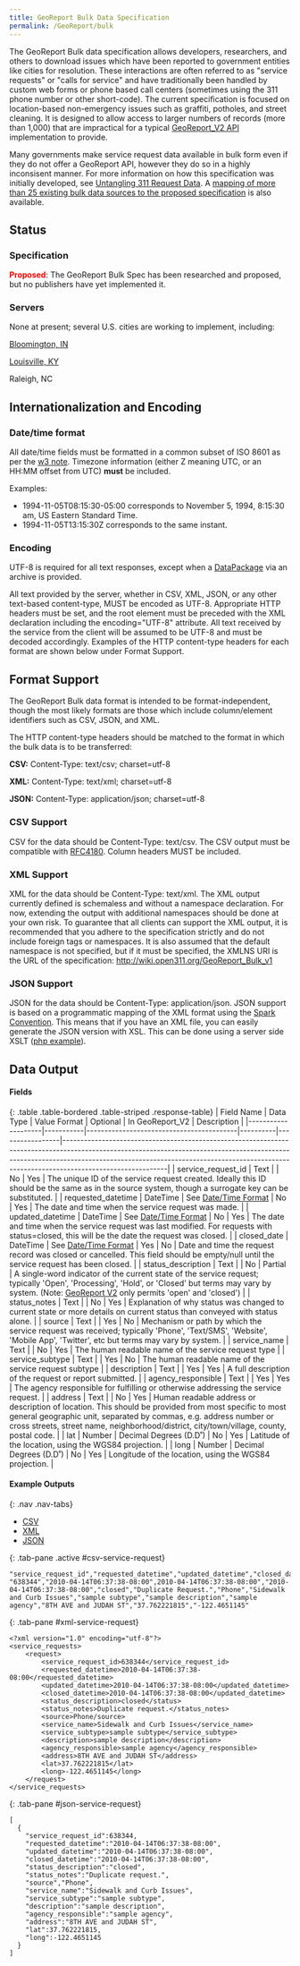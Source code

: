 ```yaml
---
title: GeoReport Bulk Data Specification
permalink: /GeoReport/bulk
---
```


The GeoReport Bulk data specification allows developers, researchers, and others to download issues which have been reported to government entities like cities for resolution. These interactions are often referred to as "service requests" or "calls for service" and have traditionally been handled by custom web forms or phone based call centers (sometimes using the 311 phone number or other short-code). The current specification is focused on location-based non-emergency issues such as graffiti, potholes, and street cleaning. It is designed to allow access to larger numbers of records (more than 1,000) that are impractical for a typical [GeoReport_V2 API](/GeoReport_v2/) implementation to provide.

Many governments make service request data available in bulk form even if they do not offer a GeoReport API, however they do so in a highly inconsisent manner. For more information on how this specification was initially developed, see [Untangling 311 Request Data](http://govex.jhu.edu/untangling-311-request-data/). A [mapping of more than 25 existing bulk data sources to the proposed specification](https://docs.google.com/spreadsheets/d/1N9TSt6anpSJkZQv5ZhwtH4r4UX_QegerC4IRnzhkrzI/edit#gid=1781540284) is also available.

Status
------

### Specification

<span style="color:red;font-weight:bold">Proposed</span>: The GeoReport Bulk Spec has been researched and proposed, but no publishers have yet implemented it.

### Servers

None at present; several U.S. cities are working to implement, including: 

[Bloomington, IN](https://data.bloomington.in.gov/dataset/open311)

[Louisville, KY](https://twitter.com/edblayney/status/736228693220204544)

Raleigh, NC


Internationalization and Encoding
---------------------------------

### Date/time format

All date/time fields must be formatted in a common subset of ISO 8601 as per the [w3 note](http://www.w3.org/TR/NOTE-datetime). Timezone information (either Z meaning UTC, or an HH:MM offset from UTC) **must** be included.

Examples:

-   1994-11-05T08:15:30-05:00 corresponds to November 5, 1994, 8:15:30 am, US Eastern Standard Time.
-   1994-11-05T13:15:30Z corresponds to the same instant.

### Encoding

UTF-8 is required for all text responses, except when a [DataPackage](http://specs.frictionlessdata.io/data-packages/) via an archive is provided.

All text provided by the server, whether in CSV, XML, JSON, or any other text-based content-type, MUST be encoded as UTF-8. Appropriate HTTP headers must be set, and the root element must be preceded with the XML declaration including the encoding="UTF-8" attribute. All text received by the service from the client will be assumed to be UTF-8 and must be decoded accordingly. Examples of the HTTP content-type headers for each format are shown below under Format Support.

Format Support
--------------

The GeoReport Bulk data format is intended to be format-independent, though the most likely formats are those which include column/element identifiers such as CSV, JSON, and XML.

The HTTP content-type headers should be matched to the format in which the bulk data is to be transferred:

**CSV:** Content-Type: text/csv; charset=utf-8

**XML:** Content-Type: text/xml; charset=utf-8

**JSON:** Content-Type: application/json; charset=utf-8

### CSV Support

CSV for the data should be Content-Type: text/csv. The CSV output must be compatible with [RFC4180](https://tools.ietf.org/html/rfc4180). Column headers MUST be included.

### XML Support

XML for the data should be Content-Type: text/xml. The XML output currently defined is schemaless and without a namespace declaration. For now, extending the output with additional namespaces should be done at your own risk. To guarantee that all clients can support the XML output, it is recommended that you adhere to the specification strictly and do not include foreign tags or namespaces. It is also assumed that the default namespace is not specified, but if it must be specified, the XMLNS URI is the URL of the specification: <http://wiki.open311.org/GeoReport_Bulk_v1>

### JSON Support

JSON for the data should be Content-Type: application/json. JSON support is based on a programmatic mapping of the XML format using the [Spark Convention](http://wiki.open311.org/JSON_and_XML_Conversion#The_Spark_Convention). This means that if you have an XML file, you can easily generate the JSON version with XSL. This can be done using a server side XSLT ([php example](http://sandbox.georeport.org/tools/sparkjson/xml2json_spark_php.txt)).

Data Output
-----------

#### Fields

{: .table .table-bordered .table-striped .response-table}
| Field Name | Data Type | Value Format | Optional | In GeoReport_V2 | Description |
|--------------------|-----------|------------------------------------------|----------|-----------------|-----------------------------------------------------------------------------------------------------------------------------------------------------------------------------------------------------------------------------------------------------------------------|
| service_request_id | Text |  | No | Yes | The unique ID of the service request created. Ideally this ID should be the same as in the source system, though a surrogate key can be substituted. |
| requested_datetime | DateTime | See [Date/Time Format](#datetime-format) | No | Yes | The date and time when the service request was made. |
| updated_datetime | DateTime | See [Date/Time Format](#datetime-format) | No | Yes | The date and time when the service request was last modified. For requests with status=closed, this will be the date the request was closed. |
| closed_date | DateTime | See [Date/Time Format](#datetime-format) | Yes | No | Date and time the request record was closed or cancelled. This field should be empty/null until the service request has been closed. |
| status_description | Text |  | No | Partial | A single-word indicator of the current state of the service request; typically 'Open', 'Processing', 'Hold', or 'Closed' but terms may vary by system. (Note: [GeoReport V2](/GeoReport_v2/) only permits 'open' and 'closed') |
| status_notes | Text |  | No | Yes | Explanation of why status was changed to current state or more details on current status than conveyed with status alone. |
| source | Text |  | Yes | No | Mechanism or path by which the service request was received; typically 'Phone', 'Text/SMS', 'Website', 'Mobile App', 'Twitter', etc but terms may vary by system. |
| service_name | Text |  | No | Yes | The human readable name of the service request type |
| service_subtype | Text |  | Yes | No | The human readable name of the service request subtype |
| description | Text |  | Yes | Yes | A full description of the request or report submitted. |
| agency_responsible | Text |  | Yes | Yes | The agency responsible for fulfilling or otherwise addressing the service request. |
| address | Text |  | No | Yes | Human readable address or description of location. This should be provided from most specific to most general geographic unit, separated by commas, e.g. address number or cross streets, street name, neighborhood/district, city/town/village, county, postal code. |
| lat | Number | Decimal Degrees (D.D˚) | No | Yes | Latitude of the location, using the WGS84 projection. |
| long | Number | Decimal Degrees (D.D˚) | No | Yes | Longitude of the location, using the WGS84 projection. |

#### Example Outputs

{: .nav .nav-tabs}
- <a href="#csv-service-request" role="tab" data-toggle="tab">CSV</a>
- <a href="#xml-service-request" role="tab" data-toggle="tab">XML</a>
- <a href="#json-service-request" role="tab" data-toggle="tab">JSON</a>

<div class="tab-content" markdown="1">

{: .tab-pane .active #csv-service-request}
~~~~
"service_request_id","requested_datetime","updated_datetime","closed_date","status_description","status_notes","source","service_name","service_subtype","description","agency_responsible","address","lat","long"
"638344","2010-04-14T06:37:38-08:00",2010-04-14T06:37:38-08:00","2010-04-14T06:37:38-08:00","closed","Duplicate Request.","Phone","Sidewalk and Curb Issues","sample subtype","sample description","sample agency","8TH AVE and JUDAH ST","37.762221815","-122.4651145"
~~~~

{: .tab-pane #xml-service-request}
~~~~
<?xml version="1.0" encoding="utf-8"?>
<service_requests>
    <request>
        <service_request_id>638344</service_request_id>
        <requested_datetime>2010-04-14T06:37:38-08:00</requested_datetime>
        <updated_datetime>2010-04-14T06:37:38-08:00</updated_datetime>
        <closed_datetime>2010-04-14T06:37:38-08:00</updated_datetime>
        <status_description>closed</status>
        <status_notes>Duplicate request.</status_notes>
        <source>Phone/source>
        <service_name>Sidewalk and Curb Issues</service_name>
        <service_subtype>sample subtype</service_subtype>
        <description>sample description</description>
        <agency_responsible>sample agency</agency_responsible>
        <address>8TH AVE and JUDAH ST</address>
        <lat>37.762221815</lat>
        <long>-122.4651145</long>
    </request>
</service_requests>
~~~~

{: .tab-pane #json-service-request}
~~~~
[
  {
    "service_request_id":638344,
    "requested_datetime":"2010-04-14T06:37:38-08:00",
    "updated_datetime":"2010-04-14T06:37:38-08:00",
    "closed_datetime":"2010-04-14T06:37:38-08:00",
    "status_description":"closed",
    "status_notes":"Duplicate request.",
    "source","Phone",
    "service_name":"Sidewalk and Curb Issues",
    "service_subtype":"sample subtype",
    "description":"sample description",
    "agency_responsible":"sample agency",
    "address":"8TH AVE and JUDAH ST",
    "lat":37.762221815,
    "long":-122.4651145
  }
]
~~~~
</div>
